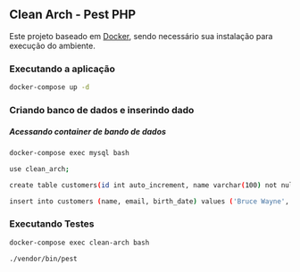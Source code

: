## Clean Arch - Pest PHP

Este projeto baseado em [Docker](https://www.docker.com/), sendo necessário sua instalação para execução do ambiente.

### Executando a aplicação
```bash
docker-compose up -d
```

### Criando banco de dados e inserindo dado
##### Acessando container de bando de dados
```bash
docker-compose exec mysql bash
```

```bash
use clean_arch;

create table customers(id int auto_increment, name varchar(100) not null, email varchar(100) not null, birth_date date not null, constraint table_name_pk primary key (id));

insert into customers (name, email, birth_date) values ('Bruce Wayne', 'bruce@warner-dc.com', '1915-04-07');
```

### Executando Testes
```bash
docker-compose exec clean-arch bash
```

```bash
./vendor/bin/pest
```